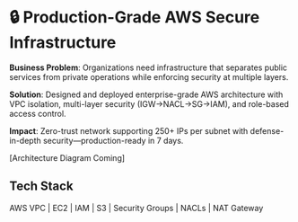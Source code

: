 # 🔒 Production-Grade AWS Secure Infrastructure

**Business Problem**: Organizations need infrastructure that separates 
public services from private operations while enforcing security at 
multiple layers.

**Solution**: Designed and deployed enterprise-grade AWS architecture 
with VPC isolation, multi-layer security (IGW→NACL→SG→IAM), and 
role-based access control.

**Impact**: Zero-trust network supporting 250+ IPs per subnet with 
defense-in-depth security—production-ready in 7 days.

[Architecture Diagram Coming]

## Tech Stack
AWS VPC | EC2 | IAM | S3 | Security Groups | NACLs | NAT Gateway
